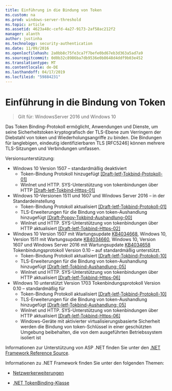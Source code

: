 ```yaml
---
title: Einführung in die Bindung von Token
ms.custom: na
ms.prod: windows-server-threshold
ms.topic: article
ms.assetid: 4623a48c-cefd-4a27-9173-2af58ac212f2
manager: alanth
author: justinha
ms.technology: security-authentication
ms.date: 11/09/2016
ms.openlocfilehash: 2a0bb8c75fe3ca7f7befe0bd67eb3d363a5ad7a9
ms.sourcegitcommit: 0d0b32c8986ba7db9536e0b8648d4ddf9b03e452
ms.translationtype: MT
ms.contentlocale: de-DE
ms.lasthandoff: 04/17/2019
ms.locfileid: "59884231"
---
```

# <a name="introducing-token-binding"></a>Einführung in die Bindung von Token

>Gilt für: WindowsServer 2016 und Windows 10

Das Token Binding-Protokoll ermöglicht, Anwendungen und Dienste, um seine Sicherheitstoken kryptografisch der TLS-Ebene zum Verringern der Diebstahl von token und Wiederholungsangriffe zu binden. Die Bindungen für langlebigen, eindeutig identifizierbaren TLS [RFC5246] können mehrere TLS-Sitzungen und Verbindungen umfassen.

Versionsunterstützung:

- Windows 10 Version 1507 – standardmäßig deaktiviert
    - Token-Bindung Protokoll hinzugefügt [[Draft-Ietf-Tokbind-Protokoll-01]](https://datatracker.ietf.org/doc/draft-ietf-tokbind-protocol/01/)
    - WinInet und HTTP. SYS-Unterstützung von tokenbindungen über HTTP [[Draft-Ietf-Tokbind-Https-01]](https://datatracker.ietf.org/doc/draft-ietf-tokbind-https/01/)
- Windows 10-Versionen 1511 und 1607 und Windows Server 2016 – in der Standardeinstellung
    - Token-Bindung Protokoll aktualisiert [[Draft-Ietf-Tokbind-Protokoll-01]](https://datatracker.ietf.org/doc/draft-ietf-tokbind-protocol/01/)
    - TLS-Erweiterungen für die Bindung von token-Aushandlung hinzugefügt [[Draft-Popov-Tokbind-Aushandlung-00]](https://tools.ietf.org/html/draft-popov-tokbind-negotiation-00)
    - WinInet und HTTP. SYS-Unterstützung von tokenbindungen über HTTP aktualisiert [[Draft-Ietf-Tokbind-Https-02]](https://datatracker.ietf.org/doc/draft-ietf-tokbind-https/02/)
- Windows 10 Version 1507 mit Wartungsupdate [KB4034668](https://support.microsoft.com/kb/KB4034668), Windows 10, Version 1511 mit Wartungsupdate [KB4034660](https://support.microsoft.com/kb/KB4034660), Windows 10, Version 1607 und Windows Server 2016 mit Wartungsupdate [KB4034658](https://support.microsoft.com/kb/KB4034658) Tokenbindungsprotokoll Version 0.10 – auf standardmäßig unterstützt.
    - Token-Bindung Protokoll aktualisiert [[Draft-Ietf-Tokbind-Protokoll-10]](https://datatracker.ietf.org/doc/draft-ietf-tokbind-protocol/10/)
    - TLS-Erweiterungen für die Bindung von token-Aushandlung hinzugefügt [[Draft-Ietf-Tokbind-Aushandlung: 05]](https://tools.ietf.org/html/draft-ietf-tokbind-negotiation-05)
    - WinInet und HTTP. SYS-Unterstützung von tokenbindungen über HTTP aktualisiert [[Draft-Ietf-Tokbind-Https-06]](https://datatracker.ietf.org/doc/draft-ietf-tokbind-https/06/)
- Windows 10 unterstützt Version 1703 Tokenbindungsprotokoll Version 0.10 – standardmäßig für
    - Token-Bindung Protokoll aktualisiert [[Draft-Ietf-Tokbind-Protokoll-10]](https://datatracker.ietf.org/doc/draft-ietf-tokbind-protocol/10/)
    - TLS-Erweiterungen für die Bindung von token-Aushandlung hinzugefügt [[Draft-Ietf-Tokbind-Aushandlung: 05]](https://tools.ietf.org/html/draft-ietf-tokbind-negotiation-05)
    - WinInet und HTTP. SYS-Unterstützung von tokenbindungen über HTTP aktualisiert [[Draft-Ietf-Tokbind-Https-06]](https://datatracker.ietf.org/doc/draft-ietf-tokbind-https/06/)
    - Windows-Geräte mit aktivierter virtualisierungsbasierte Sicherheit werden die Bindung von token-Schlüssel in einer geschützten Umgebung beibehalten, die von dem ausgeführten Betriebssystem isoliert ist

Informationen zur Unterstützung von ASP .NET finden Sie unter den [.NET Framework Reference Source](https://referencesource.microsoft.com/#System.Web/ITlsTokenBindingInfo.cs,4a5e5668f5c31170). 

Informationen zu .NET Framework finden Sie unter den folgenden Themen:

- [Netzwerkerweiterungen](https://blogs.msdn.microsoft.com/dotnet/2015/11/30/net-framework-4-6-1-is-now-available/#networking)

- [.NET TokenBinding-Klasse](https://msdn.microsoft.com/library/system.security.authentication.extendedprotection.tokenbinding.aspx)
